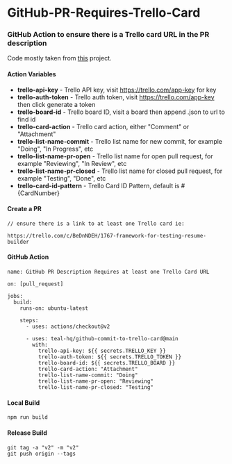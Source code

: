 # GitHub-PR-Requires-Trello-Card
### GitHub Action to ensure there is a Trello card URL in the PR description

Code mostly taken from [this](https://github.com/marketplace/actions/github-commit-to-trello-card) project.

#### Action Variables
- **trello-api-key** - Trello API key, visit https://trello.com/app-key for key
- **trello-auth-token** - Trello auth token, visit https://trello.com/app-key then click generate a token
- **trello-board-id** - Trello board ID, visit a board then append .json to url to find id
- **trello-card-action** - Trello card action, either "Comment" or "Attachment"
- **trello-list-name-commit** - Trello list name for new commit, for example "Doing", "In Progress", etc
- **trello-list-name-pr-open** - Trello list name for open pull request, for example "Reviewing", "In Review", etc
- **trello-list-name-pr-closed** - Trello list name for closed pull request, for example "Testing", "Done", etc
- **trello-card-id-pattern** - Trello Card ID Pattern, default is #{CardNumber}


#### Create a PR
```
// ensure there is a link to at least one Trello card ie:

https://trello.com/c/BeDnNDEH/1767-framework-for-testing-resume-builder

```

#### GitHub Action
```
name: GitHub PR Description Requires at least one Trello Card URL

on: [pull_request]

jobs:
  build:
    runs-on: ubuntu-latest

    steps:
      - uses: actions/checkout@v2

      - uses: teal-hq/github-commit-to-trello-card@main
        with:
          trello-api-key: ${{ secrets.TRELLO_KEY }}
          trello-auth-token: ${{ secrets.TRELLO_TOKEN }}
          trello-board-id: ${{ secrets.TRELLO_BOARD }}
          trello-card-action: "Attachment"
          trello-list-name-commit: "Doing"
          trello-list-name-pr-open: "Reviewing"
          trello-list-name-pr-closed: "Testing"
```          

#### Local Build
```
npm run build
```

#### Release Build
```
git tag -a "v2" -m "v2"
git push origin --tags
```
